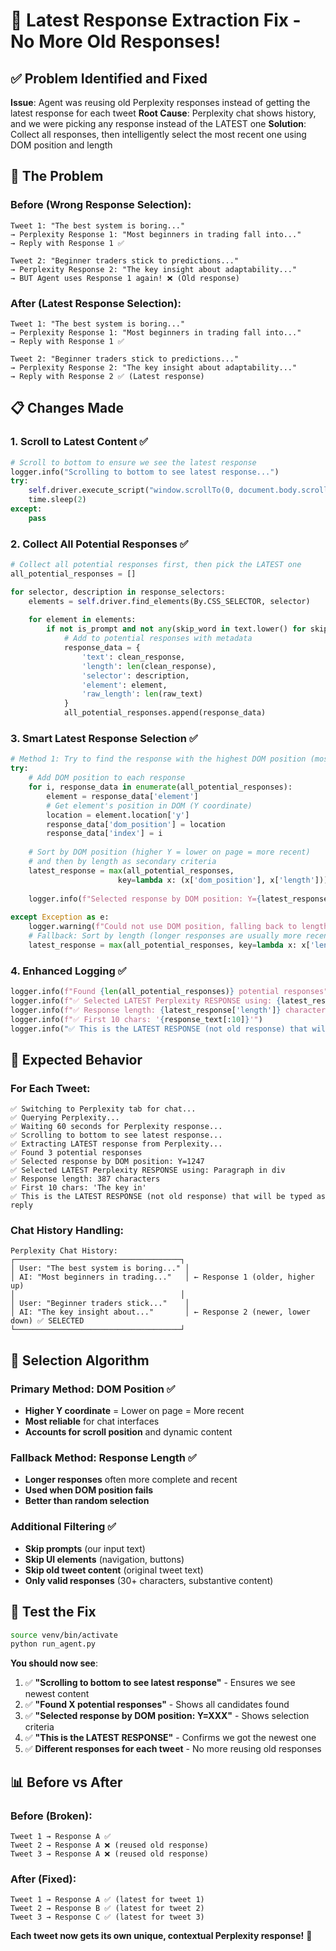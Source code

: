 # 🎯 **Latest Response Extraction Fix - No More Old Responses!**

## ✅ **Problem Identified and Fixed**

**Issue**: Agent was reusing old Perplexity responses instead of getting the latest response for each tweet
**Root Cause**: Perplexity chat shows history, and we were picking any response instead of the LATEST one
**Solution**: Collect all responses, then intelligently select the most recent one using DOM position and length

## 🎯 **The Problem**

### **Before (Wrong Response Selection)**:
```
Tweet 1: "The best system is boring..."
→ Perplexity Response 1: "Most beginners in trading fall into..."
→ Reply with Response 1 ✅

Tweet 2: "Beginner traders stick to predictions..."  
→ Perplexity Response 2: "The key insight about adaptability..."
→ BUT Agent uses Response 1 again! ❌ (Old response)
```

### **After (Latest Response Selection)**:
```
Tweet 1: "The best system is boring..."
→ Perplexity Response 1: "Most beginners in trading fall into..."
→ Reply with Response 1 ✅

Tweet 2: "Beginner traders stick to predictions..."
→ Perplexity Response 2: "The key insight about adaptability..."
→ Reply with Response 2 ✅ (Latest response)
```

## 📋 **Changes Made**

### **1. Scroll to Latest Content** ✅
```python
# Scroll to bottom to ensure we see the latest response
logger.info("Scrolling to bottom to see latest response...")
try:
    self.driver.execute_script("window.scrollTo(0, document.body.scrollHeight);")
    time.sleep(2)
except:
    pass
```

### **2. Collect All Potential Responses** ✅
```python
# Collect all potential responses first, then pick the LATEST one
all_potential_responses = []

for selector, description in response_selectors:
    elements = self.driver.find_elements(By.CSS_SELECTOR, selector)
    
    for element in elements:
        if not is_prompt and not any(skip_word in text.lower() for skip_word in skip_words):
            # Add to potential responses with metadata
            response_data = {
                'text': clean_response,
                'length': len(clean_response),
                'selector': description,
                'element': element,
                'raw_length': len(raw_text)
            }
            all_potential_responses.append(response_data)
```

### **3. Smart Latest Response Selection** ✅
```python
# Method 1: Try to find the response with the highest DOM position (most recent)
try:
    # Add DOM position to each response
    for i, response_data in enumerate(all_potential_responses):
        element = response_data['element']
        # Get element's position in DOM (Y coordinate)
        location = element.location['y']
        response_data['dom_position'] = location
        response_data['index'] = i
    
    # Sort by DOM position (higher Y = lower on page = more recent)
    # and then by length as secondary criteria
    latest_response = max(all_potential_responses, 
                        key=lambda x: (x['dom_position'], x['length']))
    
    logger.info(f"Selected response by DOM position: Y={latest_response['dom_position']}")
    
except Exception as e:
    logger.warning(f"Could not use DOM position, falling back to length: {e}")
    # Fallback: Sort by length (longer responses are usually more recent and complete)
    latest_response = max(all_potential_responses, key=lambda x: x['length'])
```

### **4. Enhanced Logging** ✅
```python
logger.info(f"Found {len(all_potential_responses)} potential responses")
logger.info(f"✅ Selected LATEST Perplexity RESPONSE using: {latest_response['selector']}")
logger.info(f"✅ Response length: {latest_response['length']} characters")
logger.info(f"✅ First 10 chars: '{response_text[:10]}'")
logger.info("✅ This is the LATEST RESPONSE (not old response) that will be typed as reply")
```

## 🚀 **Expected Behavior**

### **For Each Tweet**:
```
✅ Switching to Perplexity tab for chat...
✅ Querying Perplexity...
✅ Waiting 60 seconds for Perplexity response...
✅ Scrolling to bottom to see latest response...
✅ Extracting LATEST response from Perplexity...
✅ Found 3 potential responses
✅ Selected response by DOM position: Y=1247
✅ Selected LATEST Perplexity RESPONSE using: Paragraph in div
✅ Response length: 387 characters
✅ First 10 chars: 'The key in'
✅ This is the LATEST RESPONSE (not old response) that will be typed as reply
```

### **Chat History Handling**:
```
Perplexity Chat History:
┌─────────────────────────────────────┐
│ User: "The best system is boring..." │
│ AI: "Most beginners in trading..."   │ ← Response 1 (older, higher up)
│                                     │
│ User: "Beginner traders stick..."    │
│ AI: "The key insight about..."       │ ← Response 2 (newer, lower down) ✅ SELECTED
└─────────────────────────────────────┘
```

## 🎯 **Selection Algorithm**

### **Primary Method: DOM Position** ✅
- **Higher Y coordinate** = Lower on page = More recent
- **Most reliable** for chat interfaces
- **Accounts for scroll position** and dynamic content

### **Fallback Method: Response Length** ✅
- **Longer responses** often more complete and recent
- **Used when DOM position fails**
- **Better than random selection**

### **Additional Filtering** ✅
- **Skip prompts** (our input text)
- **Skip UI elements** (navigation, buttons)
- **Skip old tweet content** (original tweet text)
- **Only valid responses** (30+ characters, substantive content)

## 🧪 **Test the Fix**

```bash
source venv/bin/activate
python run_agent.py
```

**You should now see**:
1. ✅ **"Scrolling to bottom to see latest response"** - Ensures we see newest content
2. ✅ **"Found X potential responses"** - Shows all candidates found
3. ✅ **"Selected response by DOM position: Y=XXX"** - Shows selection criteria
4. ✅ **"This is the LATEST RESPONSE"** - Confirms we got the newest one
5. ✅ **Different responses for each tweet** - No more reusing old responses

## 📊 **Before vs After**

### **Before (Broken)**:
```
Tweet 1 → Response A ✅
Tweet 2 → Response A ❌ (reused old response)
Tweet 3 → Response A ❌ (reused old response)
```

### **After (Fixed)**:
```
Tweet 1 → Response A ✅ (latest for tweet 1)
Tweet 2 → Response B ✅ (latest for tweet 2)  
Tweet 3 → Response C ✅ (latest for tweet 3)
```

**Each tweet now gets its own unique, contextual Perplexity response!** 🎉
